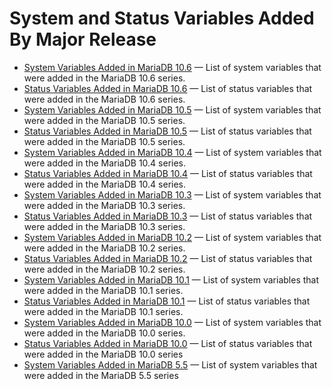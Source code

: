 # System and Status Variables Added By Major Release

- [System Variables Added in MariaDB 10.6](/replication/optimization-and-tuning/system-variables/system-and-status-variables-added-by-major-release/system-variables-added-in-mariadb-106/) — List of system variables that were added in the MariaDB 10.6 series.
- [Status Variables Added in MariaDB 10.6](/replication/optimization-and-tuning/system-variables/system-and-status-variables-added-by-major-release/status-variables-added-in-mariadb-106/) — List of status variables that were added in the MariaDB 10.6 series.
- [System Variables Added in MariaDB 10.5](/replication/optimization-and-tuning/system-variables/system-and-status-variables-added-by-major-release/system-variables-added-in-mariadb-105/) — List of system variables that were added in the MariaDB 10.5 series.
- [Status Variables Added in MariaDB 10.5](/replication/optimization-and-tuning/system-variables/system-and-status-variables-added-by-major-release/status-variables-added-in-mariadb-105/) — List of status variables that were added in the MariaDB 10.5 series.
- [System Variables Added in MariaDB 10.4](/replication/optimization-and-tuning/system-variables/system-and-status-variables-added-by-major-release/system-variables-added-in-mariadb-104/) — List of system variables that were added in the MariaDB 10.4 series.
- [Status Variables Added in MariaDB 10.4](/replication/optimization-and-tuning/system-variables/system-and-status-variables-added-by-major-release/status-variables-added-in-mariadb-104/) — List of status variables that were added in the MariaDB 10.4 series.
- [System Variables Added in MariaDB 10.3](/replication/optimization-and-tuning/system-variables/system-and-status-variables-added-by-major-release/system-variables-added-in-mariadb-103/) — List of system variables that were added in the MariaDB 10.3 series.
- [Status Variables Added in MariaDB 10.3](/replication/optimization-and-tuning/system-variables/system-and-status-variables-added-by-major-release/status-variables-added-in-mariadb-103/) — List of status variables that were added in the MariaDB 10.3 series.
- [System Variables Added in MariaDB 10.2](/replication/optimization-and-tuning/system-variables/system-and-status-variables-added-by-major-release/system-variables-added-in-mariadb-102/) — List of system variables that were added in the MariaDB 10.2 series.
- [Status Variables Added in MariaDB 10.2](/replication/optimization-and-tuning/system-variables/system-and-status-variables-added-by-major-release/status-variables-added-in-mariadb-102/) — List of status variables that were added in the MariaDB 10.2 series.
- [System Variables Added in MariaDB 10.1](/replication/optimization-and-tuning/system-variables/system-and-status-variables-added-by-major-release/system-variables-added-in-mariadb-101/) — List of system variables that were added in the MariaDB 10.1 series.
- [Status Variables Added in MariaDB 10.1](/replication/optimization-and-tuning/system-variables/system-and-status-variables-added-by-major-release/status-variables-added-in-mariadb-101/) — List of status variables that were added in the MariaDB 10.1 series.
- [System Variables Added in MariaDB 10.0](/replication/optimization-and-tuning/system-variables/system-and-status-variables-added-by-major-release/system-variables-added-in-mariadb-100/) — List of system variables that were added in the MariaDB 10.0 series.
- [Status Variables Added in MariaDB 10.0](/replication/optimization-and-tuning/system-variables/system-and-status-variables-added-by-major-release/status-variables-added-in-mariadb-100/) — List of status variables that were added in the MariaDB 10.0 series
- [System Variables Added in MariaDB 5.5](/replication/optimization-and-tuning/system-variables/system-and-status-variables-added-by-major-release/system-variables-added-in-mariadb-55/) — List of system variables that were added in the MariaDB 5.5 series